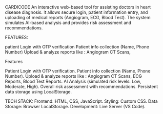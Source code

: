 CARDICODE
An interactive web-based tool for assisting doctors in heart disease diagnosis. It allows secure login, patient information entry, and uploading of medical reports (Angiogram, ECG, Blood Test). The system simulates AI-based analysis and provides risk assessment and recommendations.

FEATURES:

patient Login with OTP verification
Patient info collection (Name, Phone Number)
Upload & analyze reports like : Angiogram CT Scans,

Features

Patient Login with OTP verification.
Patient info collection (Name, Phone Number).
Upload & analyze reports like : Angiogram CT Scans, ECG Reports, Blood Test Reports.
AI Analysis (simulated risk levels: Low, Moderate, High).
Overall risk assessment with recommendations.
Persistent data storage using LocalStorage.

TECH STACK:
Frontend: HTML, CSS, JavaScript.
Styling: Custom CSS.
Data Storage: Browser LocalStorage.
Development: Live Server (VS Code).

